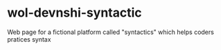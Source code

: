 # wol-devnshi-syntactic
Web page for a fictional platform called "syntactics" which helps coders pratices syntax
